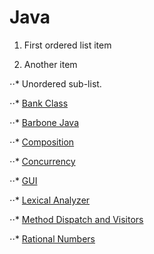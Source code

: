 # Java

1. First ordered list item

2. Another item

⋅⋅* Unordered sub-list.

⋅⋅* [Bank Class](https://github.com/aya-nashawati/Java/tree/master/Bank%20Class)

⋅⋅* [Barbone Java](https://github.com/aya-nashawati/Java/tree/master/Barebone%20Java)

⋅⋅* [Composition](https://github.com/aya-nashawati/Java/tree/master/Composition%20over%20Inheritance)

⋅⋅* [Concurrency](https://github.com/aya-nashawati/Java/tree/master/Concurrency)

⋅⋅* [GUI](https://github.com/aya-nashawati/Java/tree/master/GUI)

⋅⋅* [Lexical Analyzer](https://github.com/aya-nashawati/Java/tree/master/Lexical%20Analyzer)

⋅⋅* [Method Dispatch and Visitors](https://github.com/aya-nashawati/Java/tree/master/Method%20Dispatch%20and%20Visitors)

⋅⋅* [Rational Numbers](https://github.com/aya-nashawati/Java/tree/master/Rational%20Numbers)
